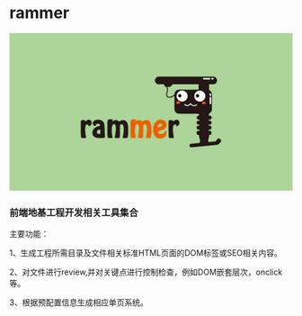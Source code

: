 # rammer
![](https://github.com/lingdu2012/rammer/blob/master/doc/logo.jpg)



### 前端地基工程开发相关工具集合

主要功能：

1、生成工程所需目录及文件相关标准HTML页面的DOM标签或SEO相关内容。

2、对文件进行review,并对关键点进行控制检查，例如DOM嵌套层次，onclick等。

3、根据预配置信息生成相应单页系统。
